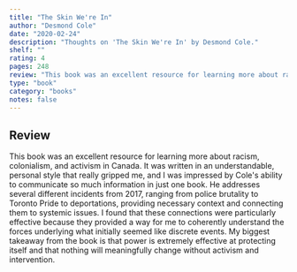 ```yaml
---
title: "The Skin We're In"
author: "Desmond Cole"
date: "2020-02-24"
description: "Thoughts on 'The Skin We're In' by Desmond Cole."
shelf: ""
rating: 4
pages: 248
review: "This book was an excellent resource for learning more about racism, colonialism, and activism in Canada. It was written in an understandable, personal style that really gripped me, and I was impressed by Cole's ability to communicate so much information in just one book. He addresses several different incidents from 2017, ranging from police brutality to Toronto Pride to deportations, providing necessary context and connecting them to systemic issues. I found that these connections were particularly effective because they provided a way for me to coherently understand the forces underlying what initially seemed like discrete events. My biggest takeaway from the book is that power is extremely effective at protecting itself and that nothing will meaningfully change without activism and intervention. "
type: "book"
category: "books"
notes: false
---
```


## Review

This book was an excellent resource for learning more about racism, colonialism, and activism in Canada. It was written in an understandable, personal style that really gripped me, and I was impressed by Cole's ability to communicate so much information in just one book. He addresses several different incidents from 2017, ranging from police brutality to Toronto Pride to deportations, providing necessary context and connecting them to systemic issues. I found that these connections were particularly effective because they provided a way for me to coherently understand the forces underlying what initially seemed like discrete events. My biggest takeaway from the book is that power is extremely effective at protecting itself and that nothing will meaningfully change without activism and intervention.
